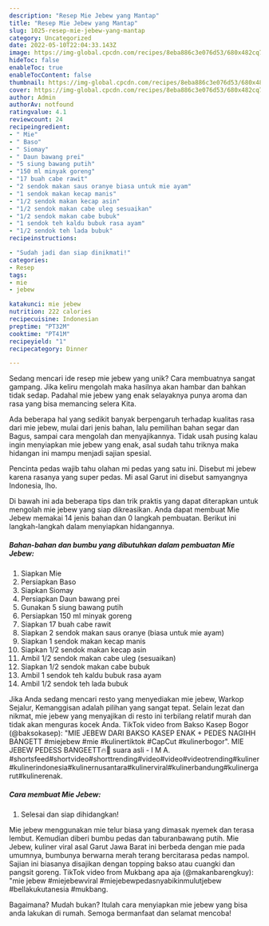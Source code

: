 ```yaml
---
description: "Resep Mie Jebew yang Mantap"
title: "Resep Mie Jebew yang Mantap"
slug: 1025-resep-mie-jebew-yang-mantap
category: Uncategorized
date: 2022-05-10T22:04:33.143Z
image: https://img-global.cpcdn.com/recipes/8eba886c3e076d53/680x482cq70/mie-jebew-foto-resep-utama.jpg
hideToc: false
enableToc: true
enableTocContent: false
thumbnail: https://img-global.cpcdn.com/recipes/8eba886c3e076d53/680x482cq70/mie-jebew-foto-resep-utama.jpg
cover: https://img-global.cpcdn.com/recipes/8eba886c3e076d53/680x482cq70/mie-jebew-foto-resep-utama.jpg
author: Admin
authorAv: notfound
ratingvalue: 4.1
reviewcount: 24
recipeingredient:
- " Mie"
- " Baso"
- " Siomay"
- " Daun bawang prei"
- "5 siung bawang putih"
- "150 ml minyak goreng"
- "17 buah cabe rawit"
- "2 sendok makan saus oranye biasa untuk mie ayam"
- "1 sendok makan kecap manis"
- "1/2 sendok makan kecap asin"
- "1/2 sendok makan cabe uleg sesuaikan"
- "1/2 sendok makan cabe bubuk"
- "1 sendok teh kaldu bubuk rasa ayam"
- "1/2 sendok teh lada bubuk"
recipeinstructions:

- "Sudah jadi dan siap dinikmati!"
categories:
- Resep
tags:
- mie
- jebew

katakunci: mie jebew 
nutrition: 222 calories
recipecuisine: Indonesian
preptime: "PT32M"
cooktime: "PT41M"
recipeyield: "1"
recipecategory: Dinner

---
```





Sedang mencari ide resep mie jebew yang unik? Cara membuatnya sangat gampang. Jika keliru mengolah maka hasilnya akan hambar dan bahkan tidak sedap. Padahal mie jebew yang enak selayaknya punya aroma dan rasa yang bisa memancing selera Kita.





Ada beberapa hal yang sedikit banyak berpengaruh terhadap kualitas rasa dari mie jebew, mulai dari jenis bahan, lalu pemilihan bahan segar dan Bagus, sampai cara mengolah dan menyajikannya. Tidak usah pusing kalau ingin menyiapkan mie jebew yang enak,      asal sudah tahu triknya maka hidangan ini mampu menjadi sajian spesial.














Pencinta pedas wajib tahu olahan mi pedas yang satu ini. Disebut mi jebew karena rasanya yang super pedas. Mi asal Garut ini disebut samyangnya Indonesia, lho.






Di bawah ini ada beberapa tips dan trik praktis yang dapat diterapkan untuk mengolah mie jebew yang siap dikreasikan. Anda dapat membuat Mie Jebew memakai 14 jenis bahan dan 0 langkah pembuatan. Berikut ini langkah-langkah dalam menyiapkan hidangannya.

<!--inarticleads1-->

##### Bahan-bahan dan bumbu yang dibutuhkan dalam pembuatan Mie Jebew:

1. Siapkan  Mie
1. Persiapkan  Baso
1. Siapkan  Siomay
1. Persiapkan  Daun bawang prei
1. Gunakan 5 siung bawang putih
1. Persiapkan 150 ml minyak goreng
1. Siapkan 17 buah cabe rawit
1. Siapkan 2 sendok makan saus oranye (biasa untuk mie ayam)
1. Siapkan 1 sendok makan kecap manis
1. Siapkan 1/2 sendok makan kecap asin
1. Ambil 1/2 sendok makan cabe uleg (sesuaikan)
1. Siapkan 1/2 sendok makan cabe bubuk
1. Ambil 1 sendok teh kaldu bubuk rasa ayam
1. Ambil 1/2 sendok teh lada bubuk


Jika Anda sedang mencari resto yang menyediakan mie jebew, Warkop Sejalur, Kemanggisan adalah pilihan yang sangat tepat. Selain lezat dan nikmat, mie jebew yang menyajikan di resto ini terbilang relatif murah dan tidak akan menguras kocek Anda. TikTok video from Bakso Kasep Bogor (@baksokasep): &#34;MIE JEBEW DARI BAKSO KASEP ENAK + PEDES NAGIHH BANGETT #miejebew #mie #kulinertiktok #CapCut #kulinerbogor&#34;. MIE JEBEW PEDESS BANGEETT🔥🥵 suara asli - I M A. #shortsfeed#shortvideo#shorttrending#video#video#videotrending#kuliner#kulinerindonesia#kulinernusantara#kulinerviral#kulinerbandung#kulinergarut#kulinerenak. 

<!--inarticleads2-->

##### Cara membuat Mie Jebew:


1. Selesai dan siap dihidangkan!

Mie jebew menggunakan mie telur biasa yang dimasak nyemek dan terasa lembut. Kemudian diberi bumbu pedas dan taburanbawang putih. Mie Jebew, kuliner viral asal Garut Jawa Barat ini berbeda dengan mie pada umumnya, bumbunya berwarna merah terang bercitarasa pedas nampol. Sajian ini biasanya disajikan dengan topping bakso atau cuangki dan pangsit goreng. TikTok video from Mukbang apa aja (@makanbarengkuy): &#34;mie jebew #miejebewviral #miejebewpedasnyabikinmulutjebew #bellakukutanesia #mukbang. 

Bagaimana? Mudah bukan? Itulah cara menyiapkan mie jebew yang bisa anda lakukan di rumah. Semoga bermanfaat dan selamat mencoba!
